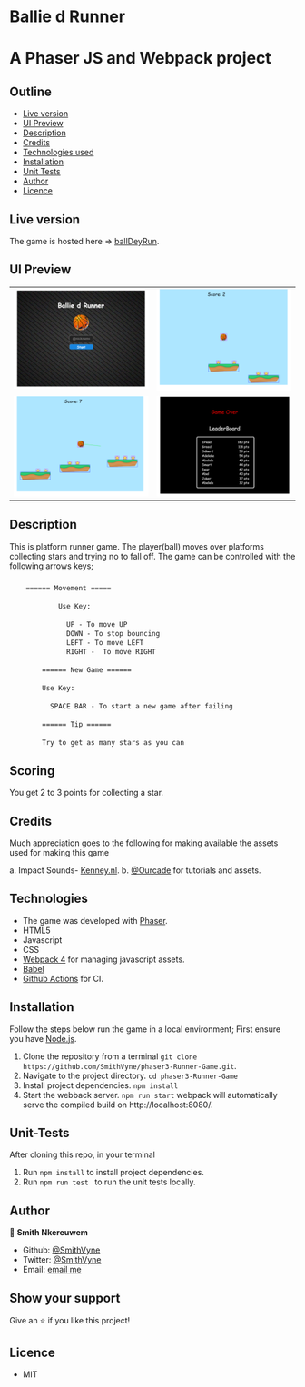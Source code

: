 # Ballie d Runner
# A Phaser JS and Webpack project

## Outline
- [Live version](#Live-version)
- [UI Preview](#UI-Preview)
- [Description](#Description)
- [Credits](#Credits)
- [Technologies used](#Technologies)
- [Installation](#Installation)
- [Unit Tests](#Unit-Tests)
- [Author](#author)
- [Licence](#licence)

## Live version
The game is hosted here => [ballDeyRun](https://balldeyrun.netlify.app/).

## UI Preview
|                |                |
|----------------|----------------|
|<img src='./docs/title-scene.png' />|<img src='./docs/game-scene1.png' />|
|<img src='./docs/game-scene2.png' />|<img src='./docs/gameOver-scene.png' />|



## Description
  This is platform runner game. The player(ball) moves over platforms collecting stars and trying no to fall off.
  The game can be controlled with the following arrows keys;
  ###  
        ====== Movement =====

                Use Key:

                  UP - To move UP
                  DOWN - To stop bouncing
                  LEFT - To move LEFT
                  RIGHT -  To move RIGHT

            ====== New Game ======

            Use Key:
            
              SPACE BAR - To start a new game after failing

            ====== Tip ======

            Try to get as many stars as you can
                  
          
  ## Scoring
  You get 2 to 3 points for collecting a star.

## Credits
  Much appreciation goes to the following for making available the assets used for making this game

  a. Impact Sounds- [Kenney.nl](https://kenney.nl/assets/impact-sounds).
  b. [@Ourcade](https://twitter.com/OurcadeHQ?s=20) for tutorials and assets.

## Technologies
- The game was developed with [Phaser](https://phaser.io/).
- HTML5
- Javascript
- CSS
- [Webpack 4](https://webpack.js.org/) for managing javascript assets.
- [Babel](https://babeljs.io/)
- [Github Actions](https://github.com/features/actions) for CI.


## Installation
Follow the steps below run the game in a local environment; First ensure you have [Node.js](https://nodejs.org).

1. Clone the repository from a terminal 
    ```git clone https://github.com/SmithVyne/phaser3-Runner-Game.git```.
2. Navigate to the project directory.
    ```cd phaser3-Runner-Game```
3. Install project dependencies.
    ```npm install```
4. Start the webback server.
    ```npm run start```
webpack will automatically serve the compiled build on http://localhost:8080/.

## Unit-Tests
After cloning this repo, in your terminal
1. Run  ```npm install``` to install project dependencies.
2. Run ```npm run test ``` to run the unit tests locally.


## Author

👤 **Smith Nkereuwem**

- Github: [@SmithVyne](https://github.com/SmithVyne)
- Twitter: [@SmithVyne](https://twitter.com/SmithVyne)
- Email: [email me](smithnkereuwem2@gmail.com)

## Show your support

Give an ⭐️ if you like this project!

## Licence
- MIT
